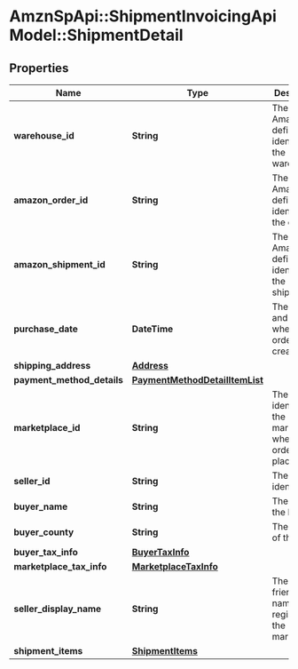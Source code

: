 # AmznSpApi::ShipmentInvoicingApiModel::ShipmentDetail

## Properties
Name | Type | Description | Notes
------------ | ------------- | ------------- | -------------
**warehouse_id** | **String** | The Amazon-defined identifier for the warehouse. | [optional] 
**amazon_order_id** | **String** | The Amazon-defined identifier for the order. | [optional] 
**amazon_shipment_id** | **String** | The Amazon-defined identifier for the shipment. | [optional] 
**purchase_date** | **DateTime** | The date and time when the order was created. | [optional] 
**shipping_address** | [**Address**](Address.md) |  | [optional] 
**payment_method_details** | [**PaymentMethodDetailItemList**](PaymentMethodDetailItemList.md) |  | [optional] 
**marketplace_id** | **String** | The identifier for the marketplace where the order was placed. | [optional] 
**seller_id** | **String** | The seller identifier. | [optional] 
**buyer_name** | **String** | The name of the buyer. | [optional] 
**buyer_county** | **String** | The county of the buyer. | [optional] 
**buyer_tax_info** | [**BuyerTaxInfo**](BuyerTaxInfo.md) |  | [optional] 
**marketplace_tax_info** | [**MarketplaceTaxInfo**](MarketplaceTaxInfo.md) |  | [optional] 
**seller_display_name** | **String** | The seller’s friendly name registered in the marketplace. | [optional] 
**shipment_items** | [**ShipmentItems**](ShipmentItems.md) |  | [optional] 

